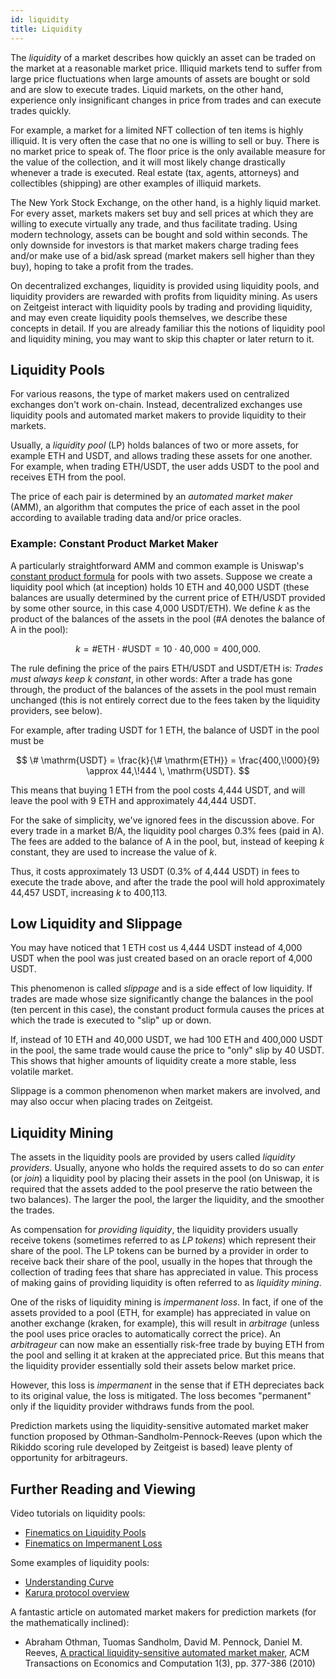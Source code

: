 ```yaml
---
id: liquidity
title: Liquidity
---
```


The _liquidity_ of a market describes how quickly an asset can be traded on the
market at a reasonable market price. Illiquid markets tend to suffer from large
price fluctuations when large amounts of assets are bought or sold and are slow
to execute trades. Liquid markets, on the other hand, experience only
insignificant changes in price from trades and can execute trades quickly.

For example, a market for a limited NFT collection of ten items is highly
illiquid. It is very often the case that no one is willing to sell or buy. There
is no market price to speak of. The floor price is the only available measure
for the value of the collection, and it will most likely change drastically
whenever a trade is executed. Real estate (tax, agents, attorneys) and
collectibles (shipping) are other examples of illiquid markets.

The New York Stock Exchange, on the other hand, is a highly liquid market. For
every asset, markets makers set buy and sell prices at which they are willing to
execute virtually any trade, and thus facilitate trading. Using modern
technology, assets can be bought and sold within seconds. The only downside for
investors is that market makers charge trading fees and/or make use of a bid/ask
spread (market makers sell higher than they buy), hoping to take a profit from
the trades.

On decentralized exchanges, liquidity is provided using liquidity pools, and
liquidity providers are rewarded with profits from liquidity mining. As users on
Zeitgeist interact with liquidity pools by trading and providing liquidity, and
may even create liquidity pools themselves, we describe these concepts in
detail. If you are already familiar this the notions of liquidity pool and
liquidity mining, you may want to skip this chapter or later return to it.

## Liquidity Pools

For various reasons, the type of market makers used on centralized exchanges
don't work on-chain. Instead, decentralized exchanges use liquidity pools and
automated market makers to provide liquidity to their markets.

Usually, a _liquidity pool_ (LP) holds balances of two or more assets, for
example ETH and USDT, and allows trading these assets for one another. For
example, when trading ETH/USDT, the user adds USDT to the pool and receives ETH
from the pool.

The price of each pair is determined by an _automated market maker_ (AMM), an
algorithm that computes the price of each asset in the pool according to
available trading data and/or price oracles.

### Example: Constant Product Market Maker

A particularly straightforward AMM and common example is Uniswap's
[constant product formula](https://docs.uniswap.org/protocol/V2/concepts/protocol-overview/how-uniswap-works)
for pools with two assets. Suppose we create a liquidity pool which (at
inception) holds 10 ETH and 40,000 USDT (these balances are usually
determined by the current price of ETH/USDT provided by some other source, in
this case 4,000 USDT/ETH). We define $k$ as the product of the balances of the
assets in the pool ($\#A$ denotes the balance of A in the pool):

$$
k = \#\mathrm{ETH} \cdot \#\mathrm{USDT} = 10 \cdot 40,\!000 = 400,\!000.
$$

The rule defining the price of the pairs ETH/USDT and USDT/ETH is: _Trades must
always keep $k$ constant_, in other words: After a trade has gone through, the
product of the balances of the assets in the pool must remain unchanged (this is
not entirely correct due to the fees taken by the liquidity providers, see
below).

For example, after trading USDT for 1 ETH, the balance of USDT in the pool must
be

$$
\# \mathrm{USDT} = \frac{k}{\# \mathrm{ETH}} = \frac{400,\!000}{9} \approx 44,\!444 \, \mathrm{USDT}.
$$

This means that buying 1 ETH from the pool costs 4,444 USDT, and will leave the
pool with 9 ETH and approximately 44,444 USDT.

For the sake of simplicity, we've ignored fees in the discussion above. For
every trade in a market B/A, the liquidity pool charges 0.3% fees (paid in A).
The fees are added to the balance of A in the pool, but, instead of keeping $k$
constant, they are used to increase the value of $k$.

Thus, it costs approximately 13 USDT (0.3% of 4,444 USDT) in fees to execute the
trade above, and after the trade the pool will hold approximately 44,457 USDT,
increasing $k$ to 400,113.

## Low Liquidity and Slippage

You may have noticed that 1 ETH cost us 4,444 USDT instead of 4,000 USDT when
the pool was just created based on an oracle report of 4,000 USDT.

This phenomenon is called _slippage_ and is a side effect of low liquidity. If
trades are made whose size significantly change the balances in the pool (ten
percent in this case), the constant product formula causes the prices at which
the trade is executed to "slip" up or down.

If, instead of 10 ETH and 40,000 USDT, we had 100 ETH and 400,000 USDT in the
pool, the same trade would cause the price to "only" slip by 40 USDT. This shows
that higher amounts of liquidity create a more stable, less volatile market.

Slippage is a common phenomenon when market makers are involved, and may also
occur when placing trades on Zeitgeist.

## Liquidity Mining

The assets in the liquidity pools are provided by users called _liquidity
providers_. Usually, anyone who holds the required assets to do so can _enter_
(or _join_) a liquidity pool by placing their assets in the pool (on Uniswap, it
is required that the assets added to the pool preserve the ratio between the two
balances). The larger the pool, the larger the liquidity, and the smoother the
trades.

As compensation for _providing liquidity_, the liquidity providers usually
receive tokens (sometimes referred to as _LP tokens_) which represent their
share of the pool. The LP tokens can be burned by a provider in order to receive
back their share of the pool, usually in the hopes that through the collection
of trading fees that share has appreciated in value. This process of making
gains of providing liquidity is often referred to as _liquidity mining_.

One of the risks of liquidity mining is _impermanent loss_. In fact, if one of
the assets provided to a pool (ETH, for example) has appreciated in value on
another exchange (kraken, for example), this will result in _arbitrage_ (unless
the pool uses price oracles to automatically correct the price). An
_arbitrageur_ can now make an essentially risk-free trade by buying ETH from the
pool and selling it at kraken at the appreciated price. But this means that the
liquidity provider essentially sold their assets below market price.

However, this loss is _impermanent_ in the sense that if ETH depreciates back to
its original value, the loss is mitigated. The loss becomes "permanent" only if
the liquidity provider withdraws funds from the pool.

Prediction markets using the liquidity-sensitive automated market maker function
proposed by Othman-Sandholm-Pennock-Reeves (upon which the Rikiddo scoring rule
developed by Zeitgeist is based) leave plenty of opportunity for arbitrageurs.

## Further Reading and Viewing

Video tutorials on liquidity pools:

-   [Finematics on Liquidity Pools](https://www.youtube.com/watch?v=cizLhxSKrAc)
-   [Finematics on Impermanent Loss](https://www.youtube.com/watch?v=8XJ1MSTEuU0)

Some examples of liquidity pools:

-   [Understanding Curve](https://resources.curve.fi/base-features/understanding-curve)
-   [Karura protocol overview](https://wiki.acala.network/karura/defi-hub/swap/protocol-overview)

A fantastic article on automated market makers for prediction markets (for the
mathematically inclined):

-   Abraham Othman, Tuomas Sandholm, David M. Pennock, Daniel M. Reeves,
    [A practical liquidity-sensitive automated market maker](https://www.researchgate.net/publication/221445031_A_practical_liquidity-sensitive_automated_market_maker),
    ACM Transactions on Economics and Computation 1(3), pp. 377-386 (2010)
